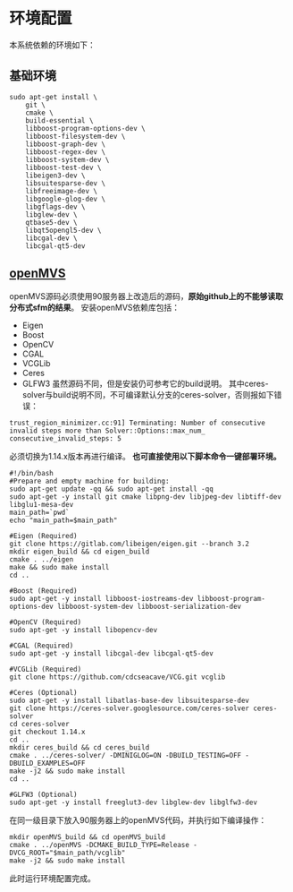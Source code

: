 # 环境配置 
本系统依赖的环境如下：
## 基础环境
```
sudo apt-get install \
    git \
    cmake \
    build-essential \
    libboost-program-options-dev \
    libboost-filesystem-dev \
    libboost-graph-dev \
    libboost-regex-dev \
    libboost-system-dev \
    libboost-test-dev \
    libeigen3-dev \
    libsuitesparse-dev \
    libfreeimage-dev \
    libgoogle-glog-dev \
    libgflags-dev \
    libglew-dev \
    qtbase5-dev \
    libqt5opengl5-dev \
    libcgal-dev \
    libcgal-qt5-dev
```
## [openMVS](https://github.com/cdcseacave/openMVS)
openMVS源码必须使用90服务器上改造后的源码，**原始github上的不能够读取分布式sfm的结果**。
安装openMVS依赖库包括：
+ Eigen
+ Boost
+ OpenCV
+ CGAL
+ VCGLib
+ Ceres
+ GLFW3
虽然源码不同，但是安装仍可参考它的build说明。
其中ceres-solver与build说明不同，不可编译默认分支的ceres-solver，否则报如下错误：
```
trust_region_minimizer.cc:91] Terminating: Number of consecutive invalid steps more than Solver::Options::max_num_
consecutive_invalid_steps: 5  
```
必须切换为1.14.x版本再进行编译。
**也可直接使用以下脚本命令一键部署环境。**
```
#!/bin/bash
#Prepare and empty machine for building:
sudo apt-get update -qq && sudo apt-get install -qq
sudo apt-get -y install git cmake libpng-dev libjpeg-dev libtiff-dev libglu1-mesa-dev
main_path=`pwd`
echo "main_path=$main_path"

#Eigen (Required)
git clone https://gitlab.com/libeigen/eigen.git --branch 3.2
mkdir eigen_build && cd eigen_build
cmake . ../eigen
make && sudo make install
cd ..

#Boost (Required)
sudo apt-get -y install libboost-iostreams-dev libboost-program-options-dev libboost-system-dev libboost-serialization-dev

#OpenCV (Required)
sudo apt-get -y install libopencv-dev

#CGAL (Required)
sudo apt-get -y install libcgal-dev libcgal-qt5-dev

#VCGLib (Required)
git clone https://github.com/cdcseacave/VCG.git vcglib

#Ceres (Optional)
sudo apt-get -y install libatlas-base-dev libsuitesparse-dev
git clone https://ceres-solver.googlesource.com/ceres-solver ceres-solver
cd ceres-solver
git checkout 1.14.x
cd ..
mkdir ceres_build && cd ceres_build
cmake . ../ceres-solver/ -DMINIGLOG=ON -DBUILD_TESTING=OFF -DBUILD_EXAMPLES=OFF
make -j2 && sudo make install
cd ..

#GLFW3 (Optional)
sudo apt-get -y install freeglut3-dev libglew-dev libglfw3-dev
```
在同一级目录下放入90服务器上的openMVS代码，并执行如下编译操作：
```
mkdir openMVS_build && cd openMVS_build
cmake . ../openMVS -DCMAKE_BUILD_TYPE=Release -DVCG_ROOT="$main_path/vcglib"
make -j2 && sudo make install
```
此时运行环境配置完成。
